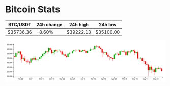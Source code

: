 # Bitcoin Stats

BTC/USDT|24h change|24h high|24h low|
|---|---|---|---|
|$35736.36|-8.60%|$39222.13|$35100.00|

<img src="./chart.svg">
